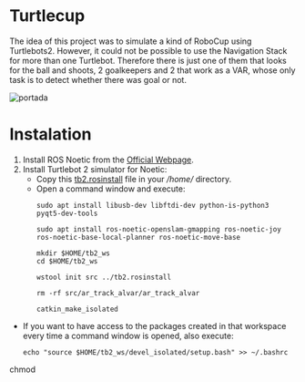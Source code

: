 # Turtlecup 
The idea of this project was to simulate a kind of RoboCup using Turtlebots2. However, it could not be possible to use the Navigation Stack for more than one Turtlebot. Therefore there is just one of them that looks for the ball and shoots, 2 goalkeepers and 2 that work as a VAR, whose only task is to detect whether there was goal or not.


![portada](https://user-images.githubusercontent.com/87413904/149670424-4d6e0bd6-6050-4ba8-974a-5fb892ac83ea.png)

# Instalation 
1. Install ROS Noetic from the [Official Webpage](http://wiki.ros.org/noetic/Installation/Ubuntu).
2. Install Turtlebot 2 simulator for Noetic:
   - Copy this [tb2.rosinstall](tb2.rosinstall) file in your _/home/<user>_ directory.
   - Open a command window and execute:
      ```
      sudo apt install libusb-dev libftdi-dev python-is-python3 pyqt5-dev-tools

      sudo apt install ros-noetic-openslam-gmapping ros-noetic-joy ros-noetic-base-local-planner ros-noetic-move-base

      mkdir $HOME/tb2_ws
      cd $HOME/tb2_ws

      wstool init src ../tb2.rosinstall

      rm -rf src/ar_track_alvar/ar_track_alvar

      catkin_make_isolated
      ```

  - If you want to have access to the packages created in that workspace every time a command window is opened, also execute:
      ```
      echo "source $HOME/tb2_ws/devel_isolated/setup.bash" >> ~/.bashrc
      ```
chmod

